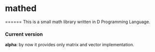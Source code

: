 # mathed
======
This is a small math library written in D Programming Language.

### Current version
**alpha**: by now it provides only matrix and vector implementation.
